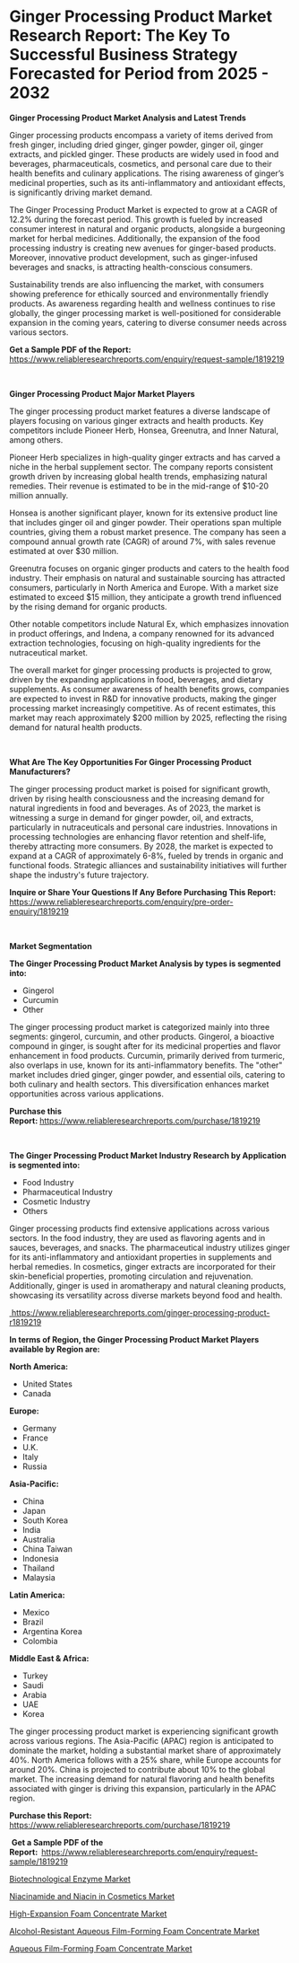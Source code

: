 <p><h1>Ginger Processing Product Market Research Report: The Key To Successful Business Strategy Forecasted for Period from 2025 - 2032</h1></p><p><strong>Ginger Processing Product Market Analysis and Latest Trends</strong></p>
<p><p>Ginger processing products encompass a variety of items derived from fresh ginger, including dried ginger, ginger powder, ginger oil, ginger extracts, and pickled ginger. These products are widely used in food and beverages, pharmaceuticals, cosmetics, and personal care due to their health benefits and culinary applications. The rising awareness of ginger’s medicinal properties, such as its anti-inflammatory and antioxidant effects, is significantly driving market demand.</p><p>The Ginger Processing Product Market is expected to grow at a CAGR of 12.2% during the forecast period. This growth is fueled by increased consumer interest in natural and organic products, alongside a burgeoning market for herbal medicines. Additionally, the expansion of the food processing industry is creating new avenues for ginger-based products. Moreover, innovative product development, such as ginger-infused beverages and snacks, is attracting health-conscious consumers. </p><p>Sustainability trends are also influencing the market, with consumers showing preference for ethically sourced and environmentally friendly products. As awareness regarding health and wellness continues to rise globally, the ginger processing market is well-positioned for considerable expansion in the coming years, catering to diverse consumer needs across various sectors.</p></p>
<p><strong>Get a Sample PDF of the Report:&nbsp;</strong> <a href="https://www.reliableresearchreports.com/enquiry/request-sample/1819219?utm_campaign=36&utm_medium=2&utm_source=Github&utm_content=ia&utm_term=02022025&utm_id=ginger-processing-product">https://www.reliableresearchreports.com/enquiry/request-sample/1819219</a></p>
<p>&nbsp;</p>
<p><strong>Ginger Processing Product Major Market Players</strong></p>
<p><p>The ginger processing product market features a diverse landscape of players focusing on various ginger extracts and health products. Key competitors include Pioneer Herb, Honsea, Greenutra, and Inner Natural, among others.</p><p>Pioneer Herb specializes in high-quality ginger extracts and has carved a niche in the herbal supplement sector. The company reports consistent growth driven by increasing global health trends, emphasizing natural remedies. Their revenue is estimated to be in the mid-range of $10-20 million annually.</p><p>Honsea is another significant player, known for its extensive product line that includes ginger oil and ginger powder. Their operations span multiple countries, giving them a robust market presence. The company has seen a compound annual growth rate (CAGR) of around 7%, with sales revenue estimated at over $30 million.</p><p>Greenutra focuses on organic ginger products and caters to the health food industry. Their emphasis on natural and sustainable sourcing has attracted consumers, particularly in North America and Europe. With a market size estimated to exceed $15 million, they anticipate a growth trend influenced by the rising demand for organic products.</p><p>Other notable competitors include Natural Ex, which emphasizes innovation in product offerings, and Indena, a company renowned for its advanced extraction technologies, focusing on high-quality ingredients for the nutraceutical market.</p><p>The overall market for ginger processing products is projected to grow, driven by the expanding applications in food, beverages, and dietary supplements. As consumer awareness of health benefits grows, companies are expected to invest in R&D for innovative products, making the ginger processing market increasingly competitive. As of recent estimates, this market may reach approximately $200 million by 2025, reflecting the rising demand for natural health products.</p></p>
<p>&nbsp;</p>
<p><strong>What Are The Key Opportunities For Ginger Processing Product Manufacturers?</strong></p>
<p><p>The ginger processing product market is poised for significant growth, driven by rising health consciousness and the increasing demand for natural ingredients in food and beverages. As of 2023, the market is witnessing a surge in demand for ginger powder, oil, and extracts, particularly in nutraceuticals and personal care industries. Innovations in processing technologies are enhancing flavor retention and shelf-life, thereby attracting more consumers. By 2028, the market is expected to expand at a CAGR of approximately 6-8%, fueled by trends in organic and functional foods. Strategic alliances and sustainability initiatives will further shape the industry's future trajectory.</p></p>
<p><strong>Inquire or Share Your Questions If Any Before Purchasing This Report:</strong> <a href="https://www.reliableresearchreports.com/enquiry/pre-order-enquiry/1819219?utm_campaign=36&utm_medium=2&utm_source=Github&utm_content=ia&utm_term=02022025&utm_id=ginger-processing-product">https://www.reliableresearchreports.com/enquiry/pre-order-enquiry/1819219</a></p>
<p>&nbsp;</p>
<p><strong>Market Segmentation</strong></p>
<p><strong>The Ginger Processing Product Market Analysis by types is segmented into:</strong></p>
<p><ul><li>Gingerol</li><li>Curcumin</li><li>Other</li></ul></p>
<p><p>The ginger processing product market is categorized mainly into three segments: gingerol, curcumin, and other products. Gingerol, a bioactive compound in ginger, is sought after for its medicinal properties and flavor enhancement in food products. Curcumin, primarily derived from turmeric, also overlaps in use, known for its anti-inflammatory benefits. The "other" market includes dried ginger, ginger powder, and essential oils, catering to both culinary and health sectors. This diversification enhances market opportunities across various applications.</p></p>
<p><strong>Purchase this Report:&nbsp;</strong><a href="https://www.reliableresearchreports.com/purchase/1819219?utm_campaign=36&utm_medium=2&utm_source=Github&utm_content=ia&utm_term=02022025&utm_id=ginger-processing-product">https://www.reliableresearchreports.com/purchase/1819219</a></p>
<p>&nbsp;</p>
<p><strong>The Ginger Processing Product Market Industry Research by Application is segmented into:</strong></p>
<p><ul><li>Food Industry</li><li>Pharmaceutical Industry</li><li>Cosmetic Industry</li><li>Others</li></ul></p>
<p><p>Ginger processing products find extensive applications across various sectors. In the food industry, they are used as flavoring agents and in sauces, beverages, and snacks. The pharmaceutical industry utilizes ginger for its anti-inflammatory and antioxidant properties in supplements and herbal remedies. In cosmetics, ginger extracts are incorporated for their skin-beneficial properties, promoting circulation and rejuvenation. Additionally, ginger is used in aromatherapy and natural cleaning products, showcasing its versatility across diverse markets beyond food and health.</p></p>
<p><a href="https://www.reliableresearchreports.com/ginger-processing-product-r1819219?utm_campaign=36&utm_medium=2&utm_source=Github&utm_content=ia&utm_term=02022025&utm_id=ginger-processing-product">&nbsp;https://www.reliableresearchreports.com/ginger-processing-product-r1819219</a></p>
<p><strong>In terms of Region, the Ginger Processing Product Market Players available by Region are:</strong></p>
<p>
    <p> <strong> North America: </strong>
        <ul>
            <li>United States</li>
            <li>Canada</li>
        </ul>
        </p> 
    <p> <strong> Europe: </strong>
        <ul>
            <li>Germany</li>
            <li>France</li>
            <li>U.K.</li>
            <li>Italy</li>
            <li>Russia</li>
        </ul>
        </p> 
    <p> <strong> Asia-Pacific: </strong>
        <ul>
            <li>China</li>
            <li>Japan</li>
            <li>South Korea</li>
            <li>India</li>
            <li>Australia</li>
            <li>China Taiwan</li>
            <li>Indonesia</li>
            <li>Thailand</li>
            <li>Malaysia</li>
        </ul>
        </p> 
    <p> <strong> Latin America: </strong>
        <ul>
            <li>Mexico</li>
            <li>Brazil</li>
            <li>Argentina Korea</li>
            <li>Colombia</li>
        </ul>
        </p> 
    <p> <strong> Middle East & Africa: </strong>
        <ul>
            <li>Turkey</li>
            <li>Saudi</li>
            <li>Arabia</li>
            <li>UAE</li>
            <li>Korea</li>
        </ul>
    </p>
    </p>
<p><p>The ginger processing product market is experiencing significant growth across various regions. The Asia-Pacific (APAC) region is anticipated to dominate the market, holding a substantial market share of approximately 40%. North America follows with a 25% share, while Europe accounts for around 20%. China is projected to contribute about 10% to the global market. The increasing demand for natural flavoring and health benefits associated with ginger is driving this expansion, particularly in the APAC region.</p></p>
<p><strong>Purchase this Report: </strong><a href="https://www.reliableresearchreports.com/purchase/1819219?utm_campaign=36&utm_medium=2&utm_source=Github&utm_content=ia&utm_term=02022025&utm_id=ginger-processing-product">https://www.reliableresearchreports.com/purchase/1819219</a></p>
<p>&nbsp;<strong>Get a Sample PDF of the Report:&nbsp;&nbsp;</strong><a href="https://www.reliableresearchreports.com/enquiry/request-sample/1819219?utm_campaign=36&utm_medium=2&utm_source=Github&utm_content=ia&utm_term=02022025&utm_id=ginger-processing-product">https://www.reliableresearchreports.com/enquiry/request-sample/1819219</a></p>
<p><strong></strong></p>
<p><p><a href="https://github.com/elitasvimal/Market-Research-Report-List-1/blob/main/biotechnological-enzyme-market.md?utm_campaign=36&utm_medium=2&utm_source=Github&utm_content=ia&utm_term=02022025&utm_id=ginger-processing-product">Biotechnological Enzyme Market</a></p><p><a href="https://github.com/meuskocov/Market-Research-Report-List-1/blob/main/niacinamide-and-niacin-in-cosmetics-market.md?utm_campaign=36&utm_medium=2&utm_source=Github&utm_content=ia&utm_term=02022025&utm_id=ginger-processing-product">Niacinamide and Niacin in Cosmetics Market</a></p><p><a href="https://github.com/raeezkenedz/Market-Research-Report-List-1/blob/main/high-expansion-foam-concentrate-market.md?utm_campaign=36&utm_medium=2&utm_source=Github&utm_content=ia&utm_term=02022025&utm_id=ginger-processing-product">High-Expansion Foam Concentrate Market</a></p><p><a href="https://github.com/pelahotayabe/Market-Research-Report-List-1/blob/main/alcohol-resistant-aqueous-film-forming-foam-concentrate-market.md?utm_campaign=36&utm_medium=2&utm_source=Github&utm_content=ia&utm_term=02022025&utm_id=ginger-processing-product">Alcohol-Resistant Aqueous Film-Forming Foam Concentrate Market</a></p><p><a href="https://github.com/cheryjhonson/Market-Research-Report-List-1/blob/main/aqueous-film-forming-foam-concentrate-market.md?utm_campaign=36&utm_medium=2&utm_source=Github&utm_content=ia&utm_term=02022025&utm_id=ginger-processing-product">Aqueous Film-Forming Foam Concentrate Market</a></p></p>